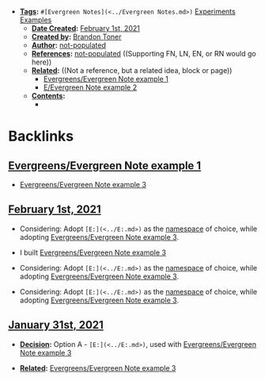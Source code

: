 - **[Tags](<../Tags.md>):** `#[Evergreen Notes](<../Evergreen Notes.md>)` [Experiments](<../Experiments.md>) [Examples](<../Examples.md>)
    - **[Date Created](<../Date Created.md>):** [February 1st, 2021](<../February 1st, 2021.md>)
    - **[Created by](<../Created by.md>):** [Brandon Toner](<../Brandon Toner.md>)
    - **[Author](<../Author.md>):** [not-populated](<../not-populated.md>)
    - **[References](<../References.md>):** [not-populated](<../not-populated.md>) ((Supporting FN, LN, EN, or RN would go here))
    - **[Related](<../Related.md>):**  ((Not a reference, but a related idea, block or page))
        - [Evergreens/Evergreen Note example 1](<../Evergreens/Evergreen Note example 1.md>)
        - [E/Evergreen Note example 2](<../E/Evergreen Note example 2.md>)
    - **[Contents](<../Contents.md>):** 
        - <Note content goes here>

# Backlinks
## [Evergreens/Evergreen Note example 1](<Evergreens/Evergreen Note example 1.md>)
- [Evergreens/Evergreen Note example 3](<../Evergreens/Evergreen Note example 3.md>)

## [February 1st, 2021](<February 1st, 2021.md>)
- Considering: Adopt `[E:](<../E:.md>)` as the [namespace]([namespaces](<../namespaces.md>)) of choice, while adopting [Evergreens/Evergreen Note example 3](<../Evergreens/Evergreen Note example 3.md>).

- I built [Evergreens/Evergreen Note example 3](<../Evergreens/Evergreen Note example 3.md>)

- Considering: Adopt `[E:](<../E:.md>)` as the [namespace]([namespaces](<../namespaces.md>)) of choice, while adopting [Evergreens/Evergreen Note example 3](<../Evergreens/Evergreen Note example 3.md>).

- Considering: Adopt `[E:](<../E:.md>)` as the [namespace]([namespaces](<../namespaces.md>)) of choice, while adopting [Evergreens/Evergreen Note example 3](<../Evergreens/Evergreen Note example 3.md>).

## [January 31st, 2021](<January 31st, 2021.md>)
- **[Decision](<../Decision.md>):** Option A - `[E:](<../E:.md>)`, used with [Evergreens/Evergreen Note example 3](<../Evergreens/Evergreen Note example 3.md>)

- **[Related](<../Related.md>):** [Evergreens/Evergreen Note example 3](<../Evergreens/Evergreen Note example 3.md>)

